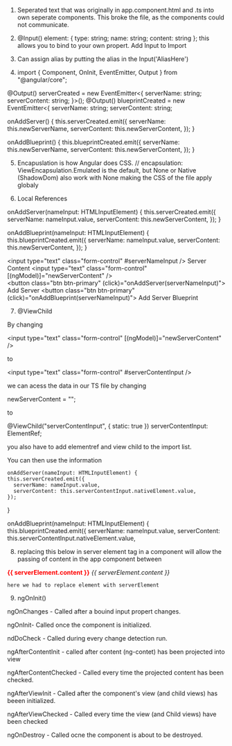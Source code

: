 1. Seperated text that was originally in app.component.html and .ts into own seperate components. This broke the file, as the components could not communicate.

2. @Input() element: { type: string; name: string; content: string }; this allows you to bind to your own propert. Add Input to Import

3. Can assign alias by putting the alias in the Input('AliasHere')

4. import { Component, OnInit, EventEmitter, Output } from "@angular/core";

@Output() serverCreated = new EventEmitter<{
serverName: string;
serverContent: string;
}>();
@Output() blueprintCreated = new EventEmitter<{
serverName: string;
serverContent: string;

onAddServer() {
this.serverCreated.emit({
serverName: this.newServerName,
serverContent: this.newServerContent,
});
}

onAddBlueprint() {
this.blueprintCreated.emit({
serverName: this.newServerName,
serverContent: this.newServerContent,
});
}

5. Encapuslation is how Angular does CSS.
   // encapsulation: ViewEncapsulation.Emulated is the default, but None or Native (ShadowDom) also work
   with None making the CSS of the file apply globaly

6. Local References

onAddServer(nameInput: HTMLInputElement) {
this.serverCreated.emit({
serverName: nameInput.value,
serverContent: this.newServerContent,
});
}

onAddBlueprint(nameInput: HTMLInputElement) {
this.blueprintCreated.emit({
serverName: nameInput.value,
serverContent: this.newServerContent,
});
}

<input type="text" class="form-control" #serverNameInput />
<label>Server Content</label>
<input type="text" class="form-control" [(ngModel)]="newServerContent" />
<br />
<button class="btn btn-primary" (click)="onAddServer(serverNameInput)">
Add Server
</button>
<button class="btn btn-primary" (click)="onAddBlueprint(serverNameInput)">
Add Server Blueprint
</button>

7. @ViewChild

By changing

<input type="text" class="form-control" [(ngModel)]="newServerContent" />

to

<input type="text" class="form-control" #serverContentInput />

we can acess the data in our TS file by changing

newServerContent = "";

to

@ViewChild("serverContentInput", { static: true })
serverContentInput: ElementRef;

you also have to add elementref and view child to the import list.

You can then use the information

    onAddServer(nameInput: HTMLInputElement) {
    this.serverCreated.emit({
      serverName: nameInput.value,
      serverContent: this.serverContentInput.nativeElement.value,
    });

}

onAddBlueprint(nameInput: HTMLInputElement) {
this.blueprintCreated.emit({
serverName: nameInput.value,
serverContent: this.serverContentInput.nativeElement.value,

8. <ng-content></ng-content>
   replacing this below in server element
   tag in a component will allow the passing of content in the app component between

<p>
        <strong *ngIf="serverElement.type === 'server'" style="color: red">{{
          serverElement.content
        }}</strong>
        <em *ngIf="serverElement.type === 'blueprint'">{{
          serverElement.content
        }}</em>
      </p>
    </app-server

    here we had to replace element with serverElement

9. ngOnInit()

ngOnChanges - Called after a bouind input propert changes.

ngOnInit- Called once the component is initialized.

ndDoCheck - Called during every change detection run.

ngAfterContentInit - called after content (ng-contet) has been projected into view

ngAfterContentChecked - Called every time the projected content has been checked.

ngAfterViewInit - Called after the component's view (and child views) has beeen initialized.

ngAfterViewChecked - Called every time the view (and Child views) have been checked

ngOnDestroy - Called ocne the component is about to be destroyed.
